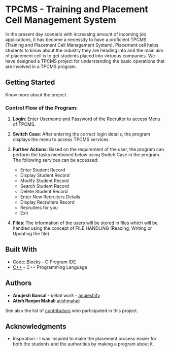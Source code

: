 # TPCMS - Training and Placement Cell Management System

In the present day scenario with increasing amount of incoming job applications, it has become a necessity to have a proficient TPCMS (Training and Placement Cell Management System). Placement cell helps students to know about the industry they are heading into and the main aim of placement cell is to get students placed into virtuous companies. We have designed a TPCMS project for understanding the basic operations that are involved in a TPCMS program.


## Getting Started

Know more about the project.

### Control Flow of the Program:

1. **Login**: Enter Username and Password of the Recruiter to access Menu of TPCMS.

2. **Switch Case**: After entering the correct login details, the program displays the menu to access TPCMS services.

3. **Further Actions**: Based on the requirement of the user, the program can perform the tasks mentioned below using Switch Case in the program. The following services can be accessed:
    * Enter Student Record
    * Display Student Record
    * Modify Student Record 
    * Search Student Record 
    * Delete Student Record
    * Enter New Recruiters Details
    * Display Recruiters Record
    * Recruiters for you
    * Exit

    
4. **Files**: The information of the users will be stored in files which will be handled using the concept of FILE HANDLING (Reading, Writing or Updating the file)


## Built With

* [Code::Blocks](https://www.codeblocks.org/user-manual/) - C Program IDE
* [C++](https://devdocs.io/cpp/) - C++ Programming Language
 

## Authors

* **Anujesh Bansal** - *Initial work* - [anujeshify](https://github.com/anujeshify)
* **Atish Ranjan Mahali** [atishmahali](https://github.com/atishmahali)

See also the list of [contributors](https://github.com/anujeshify/TPCMS-Training-and-Placement-Cell-Management-System/graphs/contributors) who participated in this project.

## Acknowledgments

* Inspiration - I was inspired to make the placement process easier for both the students and the authorities by making a program about it.

